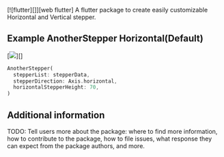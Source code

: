 [![flutter][]][web flutter]
A flutter package to create easily customizable Horizontal and Vertical stepper.

[comment]: <> (## Features)

[comment]: <> (TODO: List what your package can do. Maybe include images, gifs, or videos.)

[comment]: <> (## Getting started)

[comment]: <> (TODO: List prerequisites and provide or point to information on how to)

[comment]: <> (start using the package.)

## Example AnotherStepper Horizontal(Default)

[![](/home/blacknoir/StudioProjects/another_stepper/display/horizontal_default.png)][]

```dart
AnotherStepper(
  stepperList: stepperData,
  stepperDirection: Axis.horizontal,
  horizontalStepperHeight: 70,
)
```

## Additional information

TODO: Tell users more about the package: where to find more information, how to 
contribute to the package, how to file issues, what response they can expect 
from the package authors, and more.
